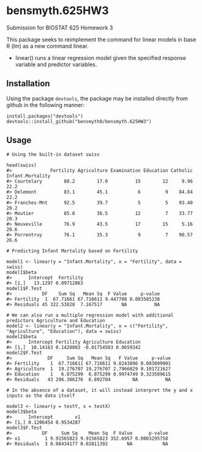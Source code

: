 # bensmyth.625HW3
Submission for BIOSTAT 625 Homework 3

This package seeks to reimplement the command for linear models in base R (lm) as a new command linear.
* linear() runs a linear regression model given the specified response variable and predictor variables.

## Installation
Using the package `devtools`, the package may be installed directly from github in the following manner:

```{r}
install.packages("devtools")
devtools::install_github("bensmyth0/bensmyth.625HW3")
```
## Usage
```{r}
# Using the built-in dataset swiss

head(swiss)
#>              Fertility Agriculture Examination Education Catholic Infant.Mortality
#> Courtelary        80.2        17.0          15        12     9.96             22.2
#> Delemont          83.1        45.1           6         9    84.84             22.2
#> Franches-Mnt      92.5        39.7           5         5    93.40             20.2
#> Moutier           85.8        36.5          12         7    33.77             20.3
#> Neuveville        76.9        43.5          17        15     5.16             20.6
#> Porrentruy        76.1        35.3           9         7    90.57             26.6

# Predicting Infant Mortality based on Fertility

model1 <- linear(y = "Infant.Mortality", x = "Fertility", data = swiss)
model1$beta
#>      Intercept  Fertility
#> [1,]   13.1297 0.09712863
model1$F.Test
#>           DF    Sum Sq   Mean Sq  F Value     p-value
#> Fertility  1  67.71661 67.716611 9.447708 0.003585238
#> Residuals 45 322.53828  7.167517       NA          NA

# We can also run a multiple regression model with additional predictors Agriculture and Education
model2 <- linear(y = "Infant.Mortality", x = c("Fertility", "Agriculture", "Education"), data = swiss)
model2$beta
#>      Intercept Fertility Agriculture Education
#> [1,]  10.14163 0.1420803 -0.01754503 0.0659342
model2$F.Test
#>             DF     Sum Sq   Mean Sq   F Value     p-value
#> Fertility    1  67.716611 67.716611 9.8243896 0.003099901
#> Agriculture  1  19.276707 19.276707 2.7966829 0.101721627
#> Education    1   6.875299  6.875299 0.9974749 0.323509615
#> Residuals   43 296.386276  6.892704        NA          NA

# In the absence of a dataset, it will instead interpret the y and x inputs as the data itself

model3 <- linear(y = testY, x = testX)
model3$beta
#>      Intercept        x1
#> [1,] 0.1206454 0.9534287
model3$F.Test
#>           DF     Sum Sq    Mean Sq  F Value      p-value
#> x1         1 9.91565823 9.91565823 352.6957 0.0003295758
#> Residuals  3 0.08434177 0.02811392       NA           NA

```
